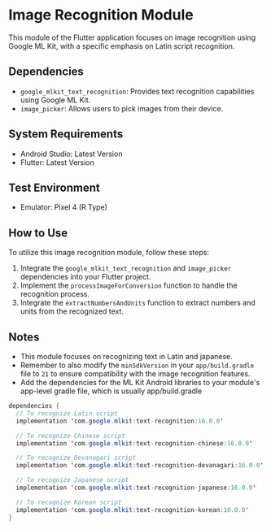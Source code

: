 # Image Recognition Module

This module of the Flutter application focuses on image recognition using Google ML Kit, with a specific emphasis on Latin script recognition.

## Dependencies

- `google_mlkit_text_recognition`: Provides text recognition capabilities using Google ML Kit.
- `image_picker`: Allows users to pick images from their device.

## System Requirements

- Android Studio: Latest Version
- Flutter: Latest Version

## Test Environment

- Emulator: Pixel 4 (R Type)

## How to Use

To utilize this image recognition module, follow these steps:

1. Integrate the `google_mlkit_text_recognition` and `image_picker` dependencies into your Flutter project.
2. Implement the `processImageForConversion` function to handle the recognition process.
3. Integrate the `extractNumbersAndUnits` function to extract numbers and units from the recognized text.

## Notes

- This module focuses on recognizing text in Latin and japanese.
- Remember to also modify the `minSdkVersion` in your `app/build.gradle` file to `21` to ensure compatibility with the image recognition features.
- Add the dependencies for the ML Kit Android libraries to your module's app-level gradle file, which is usually app/build.gradle
```java
dependencies {
  // To recognize Latin script
  implementation 'com.google.mlkit:text-recognition:16.0.0'

  // To recognize Chinese script
  implementation 'com.google.mlkit:text-recognition-chinese:16.0.0'

  // To recognize Devanagari script
  implementation 'com.google.mlkit:text-recognition-devanagari:16.0.0'

  // To recognize Japanese script
  implementation 'com.google.mlkit:text-recognition-japanese:16.0.0'

  // To recognize Korean script
  implementation 'com.google.mlkit:text-recognition-korean:16.0.0'
}
